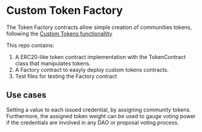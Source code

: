 # Custom Token Factory

The Token Factory contracts allow simple creation of communities tokens, following the [Custom Tokens functionallity](https://docs.minaprotocol.com/zkapps/writing-a-zkapp/feature-overview/custom-tokens)

This repo contains:
1. A ERC20-like token contract implementation with the TokenContract class that manipulates tokens.
2. A Factory contract to easyly deploy custom tokens contracts.
3. Test files for testing the Factory contract

## Use cases
Setting a value to each issued credential, by assigning community tokens.
Furthermore, the assigned token weight can be used to gauge voting power if the credentials are involved in any DAO or proposal voting process.